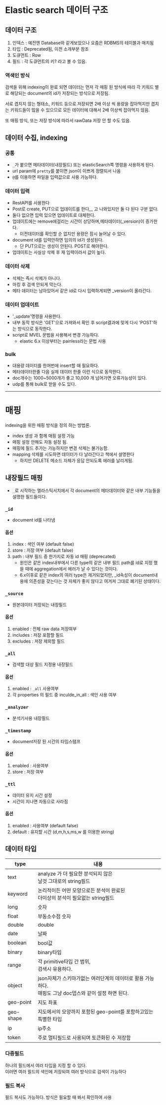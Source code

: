 # Elastic search 데이터 구조

## 데이터 구조

1. 인덱스 : 예전엔 Database와 같게보았으나 요즘은 RDBMS의 테이블과 매치됨
2. 타입 : Deprecated됨, 이전 소개부분 참조
3. 도큐먼트 : Row
4. 필드 : 각 도큐먼트의 키? 라고 볼 수 있음.

### 역색인 방식

검색을 위해 indexing이 완료 되면 데이터는 먼저 각 매핑 된 방식에 따라 각 키워드 별로 해당되는 document의 id가 저장되는 방식으로 저장됨.

서로 겹치지 않는 형태소, 키워드 등으로 저장되면 2배 이상 씩 용량을 잡아먹지만 겹치는 키워드들이 많을 수 있으므로 모든 데이터에 대해서 2배 이상씩 잡아먹지 않음.

또 매핑 방식, 또는 저장 방식에 따라서 rawData 저장 안 할 수도 있음.



## 데이터 수집, indexing

### 공통
- `_`가 붙으면 메타데이터(내장필드) 또는 elasticSearch쪽 명령을 사용하게 된다.
- url param에 `pretty`를 붙이면 json이 이쁘게 정렬되서 나옴
- `@`를 이용하면 파일을 입력값으로 사용 가능하다.

### 데이터 입력

- RestAPI를 사용한다
- Post로 create, PUT으로 업데이트를 한다,,, 고 나와있지만 둘 다 된다 구분 없다.
- 둘다 없으면 입력 있으면 업데이트로 대체한다.
- 업데이트에는 remove에걸리는 시간이 상당하며,메타데이터(_version)이 증가한다.
    - 이전데이터를 확인할 순 없지만 용량은 잠시 늘어날 수 있다.
- document id를 입력안하면 임의의 id가 생성된다.
    - 단 PUT으로는 생성이 안된다. POST로 해야한다.
- 업데이트는 사실상 삭제 후 재 입력이라서 값이 높다.

### 데이터 삭제

- 삭제는 즉시 삭제가 아니다.
- 마킹 후 검색 안되게 막는다.
- 메타 데이터는 남아있어서 같은 id로 다시 입력하게되면 _version이 올라간다.

### 데이터 업데이트

- '_update'명령을 사용한다.
- 내부 동작 방식은 'GET'으로 가져와서 확인 후 script결과에 맞게 다시 'POST'하는 방식으로 동작한다.
- script로 MVEL 문법을 사용해서 변경 가능하다.
    - elastic 6.x 이상부터는 painless라는 문법 사용

### bulk

- 대용량 데이터를 한꺼번에 insert할 때 필요하다.
- 메타데이터한줄 다음 실제 데이터 한줄 이런 식으로 동작한다.
- doc개수는 1000~5000개가 좋고 10,000 개 넘어가면 오류가능성이 있다.
- udp를 통해 bulk로 받을 수도 있다.

---

# 매핑

indexing을 위한 매핑 방식을 정의 하는 방법론.

- index 생성 과 함께 매핑 설정 가능
- 매핑 설정 안해도 자동 설정 됨.
- 매핑에 필드 추가는 가능하지만 변경 삭제는 불가능함.
- mapping 삭제를 시도하면 데이터가 다 날라간다고 책에서 설명한다
    - 하지만 DELETE 메소드 자체가 응답 안되도록 에러를 날리게됨.

## 내장필드 매핑

- `_`로 시작하는 엘라스틱서치에서 각 document의 메타데이터와 같은 내부 기능들을 설명한 필드들이다.

### `_id`

- document id를 나타냄

#### 옵션

1. index : 색인 여부 (default false)
2. store : 저장 여부 (default false)
3. path : 내부 필드 중 한가지로 자동 id 매핑 (deprecated)
    - 원인은 같은 index내부에서 다른 type의 같은 내부 필드 path를 id로 지정 했을 때에 aggregation에서 에러가 날 수 있다는 것이다.
    - 6.x이후로 같은 index의 여러 type은 제거되었지만, _id속성이 document내용에 의존성을 갖는다는 것 자체가 좋지 않다고 여겨져 그대로 폐기된 상태이다.

### `_source`

- 원본데이터 저장되는 내장필드

#### 옵션

1. enabled : 전체 raw data 저장여부
2. includes : 저장 포함할 필드
3. excludes : 저장 제외할 필드

### `_all`

- 검색할 대상 필드 지정용 내장필드

#### 옵션

1. enabled : `_all` 사용여부
2. 각 properties 의 필드 중 inculde_in_all : 색인 사용 여부

### `_analyzer`

- 분석기사용 내장필드

### `_timestamp`

- document저장 된 시간의 타임스탬프

#### 옵션

1. enabled : 사용여부
2. store : 저장 여부

### `_ttl`

- 데이터 유지 시간 설정
- 시간이 지나면 자동으로 사라짐

#### 옵션

1. enabled : 사용여부 (default false)
2. default : 유지할 시간 (d,m,h,s,ms,w 를 이용한 string)

## 데이터 타입

|type|내용|
|---|---|
|text|analyze 가 더 필요한 분석되지 않은 </br>날것 그대로의 string필드|
|keyword|논리적이든 어떤 모양으로든 분석이 완료된 </br>더이상의 분석이 필요없는 string필드|
|long|숫자|
|float|부동소수점 숫자|
|double|double|
|date|날짜|
|boolean|bool값|
|binary|binary타입|
|range|각 primitive타입 간 범위,</br> 검색시 유용하다.|
|object|json자체가 스키마가없는 여러단계의 데이터로 활용 가능하다.</br> 매핑도 그냥 doc뎁스와 같이 설정 하면 된다.|
|geo-point|지도 좌표|
|geo-shape|지도에서의 모양까지 포함된 geo-point를 포함하고있는 특별한 타입|
|ip|ip주소|
|token|주로 멀티필드로 사용되며 토큰화된 수 저장함|

### 다중필드

하나의 필드에서 여러 타입을 지정 할 수 있다. </br>
이러면 여러 필드의 색인에 저장되여 여러 방식으로 검색이 가능하다

### 필드 복사

필드 복사도 가능하다. 방식은 필요할 때 봐서 확인하여 사용





